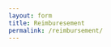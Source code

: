 ```yaml
---
layout: form
title: Reimburesement
permalink: /reimbursement/
---
```

<div id="surveyContainer"></div>

<script type="text/javascript">

Survey.Survey.cssType = "bootstrap";

var surveyJSON = { surveyId: 'fa7c2809-a428-4311-b8f0-591d8fdf6cc5'}

function sendDataToServer(survey) {
    survey.sendResult('a4967044-202c-45f7-b055-072a93642a8c');
}

var survey = new Survey.Model(surveyJSON, "surveyContainer");
survey.onComplete.add(function (sender, options) {
    //Show message about "Saving..." the results
    options.showDataSaving();//you may pass a text parameter to show your own text
    console.log(sender.data)
    $.ajax({
      type: 'POST',
      url: "https://script.google.com/macros/s/AKfycbwM1uSHvNl7BxnzWqK-0lBYpGyNrMQIZR_8CPkQVPulSTdgjvI/exec",
      data: sender.data,
      complete: (data) => {
        console.log(data);
        options.showDataSavingSuccess();
      },
      dataType: "json"
    });
});





</script>
